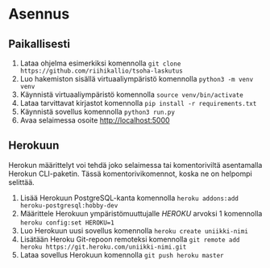 # Asennus

## Paikallisesti

1. Lataa ohjelma esimerkiksi komennolla `git clone https://github.com/riihikallio/tsoha-laskutus`
2. Luo hakemiston sisällä virtuaaliympäristö komennolla `python3 -m venv venv`
3. Käynnistä virtuaaliympäristö komennolla `source venv/bin/activate`
4. Lataa tarvittavat kirjastot komennolla `pip install -r requirements.txt`
5. Käynnistä sovellus komennolla `python3 run.py`
6. Avaa selaimessa osoite <http://localhost:5000>

## Herokuun

Herokun määrittelyt voi tehdä joko selaimessa tai komentoriviltä asentamalla Herokun CLI-paketin. Tässä komentorivikomennot, koska ne on helpompi selittää.

1. Lisää Herokuun PostgreSQL-kanta komennolla `heroku addons:add heroku-postgresql:hobby-dev`
2. Määrittele Herokuun ympäristömuuttujalle *HEROKU* arvoksi 1 komennolla `heroku config:set HEROKU=1`
3. Luo Herokuun uusi sovellus komennolla `heroku create uniikki-nimi`
4. Lisätään Heroku Git-repoon remoteksi komennolla `git remote add heroku https://git.heroku.com/uniikki-nimi.git`
5. Lataa sovellus Herokuun komennolla `git push heroku master`

